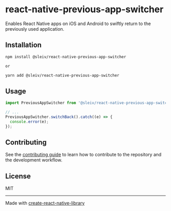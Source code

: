 # react-native-previous-app-switcher

Enables React Native apps on iOS and Android to swiftly return to the previously used application.

## Installation

```sh
npm install @sleiv/react-native-previous-app-switcher

or

yarn add @sleiv/react-native-previous-app-switcher
```

## Usage

```ts
import PreviousAppSwitcher from '@sleiv/react-native-previous-app-switcher';

// ...
PreviousAppSwitcher.switchBack().catch((e) => {
  console.error(e);
});
```

## Contributing

See the [contributing guide](CONTRIBUTING.md) to learn how to contribute to the repository and the development workflow.

## License

MIT

---

Made with [create-react-native-library](https://github.com/callstack/react-native-builder-bob)
